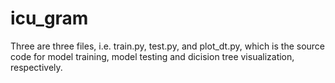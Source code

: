 # icu_gram
Three are three files, i.e. train.py, test.py, and plot_dt.py, which is the source code for model training, model testing and dicision tree visualization, respectively.

